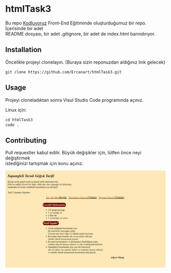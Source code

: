 # htmlTask3
Bu repo [Kodluyoruz](https://www.kodluyoruz.org/) Front-End Eğitiminde oluşturduğumuz bir repo. İçerisinde bir adet  
README dosyası, bir adet .gitignore, bir adet de index.html barındırıyor.  
## Installation  
Öncelikle projeyi clonelayın. (Buraya sizin reponuzdan aldığınız link gelecek)  
```
git clone https://github.com/Ercanart/htmlTask3.git
```
## Usage
Projeyi cloneladıktan sonra Visul Studio Code programında açınız.  

Linux için:

```
cd htmlTask3  
code .

```
## Contributing
Pull requestler  kabul edilir. Büyük değişikler için, lütfen önce neyi değiştirmek  
istediğinizi tartışmak için konu açınız.


![repoImage](images2/odev3.png)







